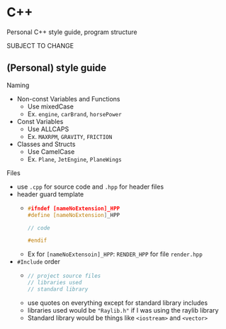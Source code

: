# C++

Personal C++ style guide, program structure

SUBJECT TO CHANGE

## (Personal) style guide

Naming
- Non-const Variables and Functions
  - Use mixedCase
  - Ex. `engine`, `carBrand`, `horsePower`
- Const Variables
  - Use ALLCAPS
  - Ex. `MAXRPM`, `GRAVITY`, `FRICTION`
- Classes and Structs
  - Use CamelCase
  - Ex. `Plane`, `JetEngine`, `PlaneWings`

Files
- use `.cpp` for source code and `.hpp` for header files
- header guard template
  -  ```cpp
     #ifndef [nameNoExtension]_HPP
     #define [nameNoExtension]_HPP
     
     // code
     
     #endif
     ```
  - Ex for `[nameNoExtensoin]_HPP`: `RENDER_HPP` for file `render.hpp` 
- `#Include` order
  - ```cpp
    // project source files
    // libraries used
    // standard library
    ```
  - use quotes on everything except for standard library includes
  - libraries used would be `"Raylib.h"` if I was using the raylib library
  - Standard library would be things like `<iostream>` and `<vector>`
